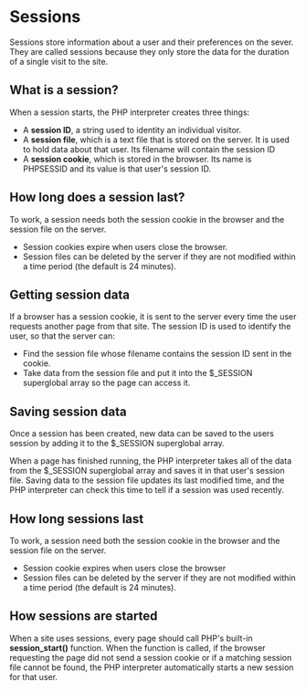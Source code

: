 # Sessions

Sessions store information about a user and their preferences on the sever. They are called sessions because they only store the data for the duration of a single visit to the site.

## What is a session?

When a session starts, the PHP interpreter creates three things:
- A **session ID**, a string used to identity an individual visitor.
- A **session file**, which is a text file that is stored on the server. It is used to hold data about that user. Its filename will contain the session ID
- A **session cookie**, which is stored in the browser. Its name is PHPSESSID and its value is that user's session ID.

## How long does a session last?
To work, a session needs both the session cookie in the browser and the session file on the server.

- Session cookies expire when users close the browser.
- Session files can be deleted by the server if they are not modified within a time period (the default is 24 minutes).

## Getting session data
If a browser has a session cookie, it is sent to the server every time the user requests another page from that site. The session ID is used to identify the user, so that the server can:

- Find the session file whose filename contains the session ID sent in the cookie.
- Take data from the session file and put it into the $_SESSION superglobal array so the page can access it.

## Saving session data
Once a session has been created, new data can be saved to the users session by adding it to the $_SESSION superglobal array.

When a page has finished running, the PHP interpreter takes all of the data from the $_SESSION superglobal array and saves it in that user's session file. Saving data to the session file updates its last modified time, and the PHP interpreter can check this time to tell if a session was used recently.

## How long sessions last
To work, a session need both the session cookie in the browser and the session file on the server.

- Session cookie expires when users close the browser
- Session files can be deleted by the server if they are not modified within a time period (the default is 24 minutes).

## How sessions are started
When a site uses sessions, every page should call PHP's built-in **session_start()** function. When the function is called, if the browser requesting the page did not send a session cookie or if a matching session file cannot be found, the PHP interpreter automatically starts a new session for that user.
